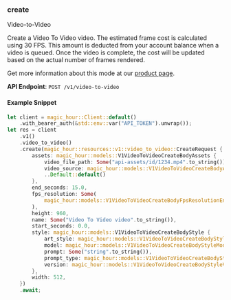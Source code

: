
### create <a name="create"></a>
Video-to-Video

Create a Video To Video video. The estimated frame cost is calculated using 30 FPS. This amount is deducted from your account balance when a video is queued. Once the video is complete, the cost will be updated based on the actual number of frames rendered.
  
Get more information about this mode at our [product page](/products/video-to-video).
  

**API Endpoint**: `POST /v1/video-to-video`

#### Example Snippet

```rust
let client = magic_hour::Client::default()
    .with_bearer_auth(&std::env::var("API_TOKEN").unwrap());
let res = client
    .v1()
    .video_to_video()
    .create(magic_hour::resources::v1::video_to_video::CreateRequest {
        assets: magic_hour::models::V1VideoToVideoCreateBodyAssets {
            video_file_path: Some("api-assets/id/1234.mp4".to_string()),
            video_source: magic_hour::models::V1VideoToVideoCreateBodyAssetsVideoSourceEnum::File,
            ..Default::default()
        },
        end_seconds: 15.0,
        fps_resolution: Some(
            magic_hour::models::V1VideoToVideoCreateBodyFpsResolutionEnum::Half,
        ),
        height: 960,
        name: Some("Video To Video video".to_string()),
        start_seconds: 0.0,
        style: magic_hour::models::V1VideoToVideoCreateBodyStyle {
            art_style: magic_hour::models::V1VideoToVideoCreateBodyStyleArtStyleEnum::Enum3dRender,
            model: magic_hour::models::V1VideoToVideoCreateBodyStyleModelEnum::AbsoluteReality,
            prompt: Some("string".to_string()),
            prompt_type: magic_hour::models::V1VideoToVideoCreateBodyStylePromptTypeEnum::AppendDefault,
            version: magic_hour::models::V1VideoToVideoCreateBodyStyleVersionEnum::Default,
        },
        width: 512,
    })
    .await;
```
